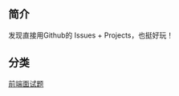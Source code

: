 ## 简介
发现直接用Github的 Issues + Projects，也挺好玩！

## 分类

[前端面试题](https://github.com/SuYxh/Test/projects/1)
